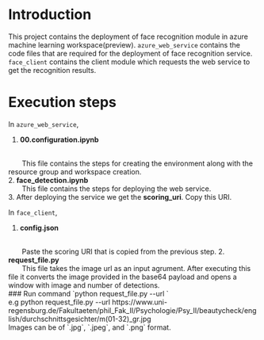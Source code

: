 # Introduction
This project contains the deployment of face recognition module in azure machine learning workspace(preview). `azure_web_service` contains the code files that are required for the deployment of face recognition service.
`face_client` contains the client module which requests the web service to get the recognition results.


# Execution steps


In `azure_web_service`, 
<br />
1. <b>00.configuration.ipynb</b>
<br />
&nbsp;&nbsp;&nbsp;&nbsp;&nbsp;&nbsp; This file contains the steps for creating the environment along with the resource group and workspace creation. 
<br />
2. <b>face_detection.ipynb</b>
<br/>
&nbsp;&nbsp;&nbsp;&nbsp;&nbsp;&nbsp; This file contains the steps for deploying the web service.
<br />
3. After deploying the service we get the <b>scoring_uri</b>. Copy this URI.
<br />

In `face_client`,
<br />
1. <b>config.json</b>
<br/>
&nbsp;&nbsp;&nbsp;&nbsp;&nbsp;&nbsp; Paste the scoring URI that is copied from the previous step.
2. <b>request_file.py</b>
&nbsp;&nbsp;&nbsp;&nbsp;&nbsp;&nbsp; 
<br/>
&nbsp;&nbsp;&nbsp;&nbsp;&nbsp;&nbsp; This file takes the image url as an input agrument. After executing this file it converts the image provided in the base64 payload and opens a window with image and number of detections.

<br />
### Run command
`python request_file.py --url <image-url>`
<br/>
e.g python request_file.py --url https://www.uni-regensburg.de/Fakultaeten/phil_Fak_II/Psychologie/Psy_II/beautycheck/english/durchschnittsgesichter/m(01-32)_gr.jpg

<br/>
Images can be of `.jpg`, `.jpeg`, and `.png` format.